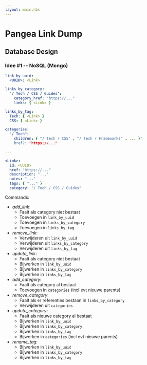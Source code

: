 ```yaml
---
layout: main.hbs
---
```


# Pangea Link Dump

## Database Design

### Idee #1 -- NoSQL (Mongo)

```yaml
link_by_uuid:
  <UUID>: <Link>

links_by_category:
  "/ Tech / CSS / Guides":
    category_href: "https://..."
    links: { <Link> }

links_by_tag:
  Tech: { <Link> }
  CSS: { <Link> }

categories:
  "/ Tech":
    children: { "/ Tech / CSS" , "/ Tech / Frameworks" , ... }"
    href?: "https://..."

---

<Link>:
  id: <UUID>
  href: "https://..."
  description: "..."
  notes: "..."
  tags: { "..." }
  category: "/ Tech / CSS / Guides"
```

Commands:
  * *add_link*:
    * Faalt als category niet bestaat
    * Toevoegen in `link_by_uuid`
    * Toevoegen in `links_by_category`
    * Toevoegen in `links_by_tag`
  * *remove_link*:
    * Verwijderen uit `link_by_uuid`
    * Verwijderen uit `links_by_category`
    * Verwijderen uit `links_by_tag`
  * *update_link*:
    * Faalt als category niet bestaat
    * Bijwerken in `link_by_uuid`
    * Bijwerken in `links_by_category`
    * Bijwerken in `links_by_tag`
  * *add_category*:
    * Faalt als category al bestaat
    * Toevoegen in `categories` (incl evt nieuwe parents)
  * *remove_category*:
    * Faalt als er referenties bestaan in `links_by_category`
    * Verwijderen uit `categories`
  * *update_category*:
    * Faalt als nieuwe category al bestaat
    * Bijwerken in `link_by_uuid`
    * Bijwerken in `links_by_category`
    * Bijwerken in `links_by_tag`
    * Bijwerken in `categories` (incl evt nieuwe parents)
  * *rename_tag*:
    * Bijwerken in `link_by_uuid`
    * Bijwerken in `links_by_category`
    * Bijwerken in `links_by_tag`
